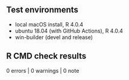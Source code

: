 ## Test environments

* local macOS install, R 4.0.4
* ubuntu 18.04 (with GitHub Actions), R 4.0.4
* win-builder (devel and release)

## R CMD check results

0 errors | 0 warnings | 0 note
